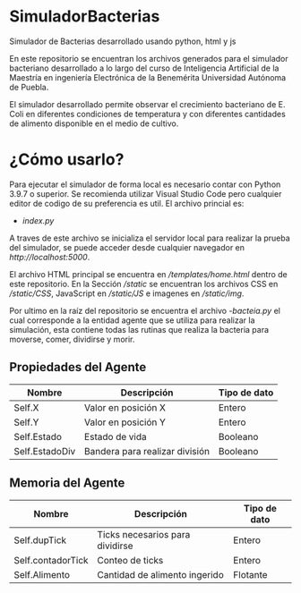 # SimuladorBacterias
Simulador de Bacterias desarrollado usando python, html y js

En este repositorio se encuentran los archivos generados para el simulador bacteriano desarrollado a lo largo del curso de Inteligencia Artificial de la Maestría en ingeniería Electrónica de la Benemérita Universidad Autónoma de Puebla.

El simulador desarrollado permite observar el crecimiento bacteriano de E. Coli en diferentes condiciones de temperatura y con diferentes cantidades de alimento disponible en el medio de cultivo. 

# ¿Cómo usarlo?
Para ejecutar el simulador de forma local es necesario contar con Python 3.9.7 o superior. Se recomienda utilizar Visual Studio Code pero cualquier editor de codigo de su preferencia es util. 
El archivo princial es:
- *index.py*

A traves de este archivo se inicializa el servidor local para realizar la prueba del simulador, se puede acceder desde cualquier navegador en *http://localhost:5000*.

El archivo HTML principal se encuentra en */templates/home.html* dentro de este repositorio. En la Sección */static* se encuentran los archivos CSS en */static/CSS*, JavaScript en */static/JS* e imagenes en */static/img*.

Por ultimo en la raíz del repositorio se encuentra el archivo -*bacteia.py* el cual corresponde a la entidad agente que se utiliza para realizar la simulación, esta contiene todas las rutinas que realiza la bacteria para moverse, comer, dividirse y morir.

## Propiedades del Agente

| Nombre | Descripción | Tipo de dato |
| ------------- | ------------- |------------- |
| Self.X | Valor en posición X | Entero |
| Self.Y | Valor en posición Y | Entero |
| Self.Estado | Estado de vida | Booleano |
| Self.EstadoDiv | Bandera para realizar división | Booleano |

## Memoria del Agente

| Nombre | Descripción | Tipo de dato |
| ------------- | ------------- |------------- |
| Self.dupTick | Ticks necesarios para dividirse | Entero |
| Self.contadorTick | Conteo de ticks | Entero |
| Self.Alimento | Cantidad de alimento ingerido | Flotante |

